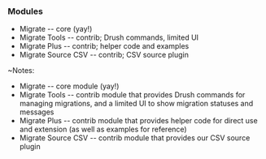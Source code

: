 ### Modules

* Migrate -- core (yay!)
* Migrate Tools -- contrib; Drush commands, limited UI
* Migrate Plus -- contrib; helper code and examples
* Migrate Source CSV -- contrib; CSV source plugin

~Notes:

* Migrate -- core module (yay!)
* Migrate Tools -- contrib module that provides Drush commands for managing migrations, and a limited UI to show migration statuses and messages
* Migrate Plus -- contrib module that provides helper code for direct use and extension (as well as examples for reference)
* Migrate Source CSV -- contrib module that provides our CSV source plugin
